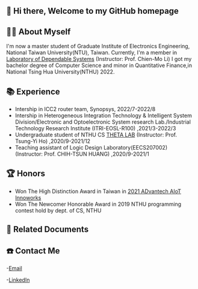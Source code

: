 ## 👋 Hi there, Welcome to my GitHub homepage 

## 🧑‍🎓 About Myself
I'm now a master student of Graduate Institute of Electronics Engineering, National Taiwan University(NTU), Taiwan.
Currently, I'm a member in [Laboratory of Dependable Systems](https://lads.ee.ntu.edu.tw/) (Instructor: Prof. Chien-Mo Li)
I got my bachelor degree of Computer Science and minor in Quantitative Finance,in National Tsing Hua University(NTHU) 2022.

## 📚 Experience
- Intership in ICC2 router team, Synopsys, 2022/7-2022/8
- Intership in Heterogeneous Integration Technology & Intelligent System Division/Electronic and Optoelectronic System research Lab./Industrial Technology Research Institute  (ITRI-EOSL-R100)   ,2021/3-2022/3
- Undergraduate student of NTHU CS [THETA LAB](http://theta.cs.nthu.edu.tw/) (Instructor: Prof. Tsung-Yi Ho)   ,2020/9-2021/12
- Teaching assistant of Logic Design Laboratory(EECS207002) (Instructor: Prof. CHIH-TSUN HUANG)   ,2020/9-2021/1

## 🏆 Honors
- Won The High Distinction Award in Taiwan in [2021 ADvantech AIoT Innoworks](https://page.advantech.com/aiot-innoworks-tw)
- Won The Newcomer Honorable Award in 2019 NTHU programming contest hold by dept. of CS, NTHU

## 📃 Related Documents

## ☎️ Contact Me
-[Email](briany0618@gmail.com)

-[LinkedIn](https://www.linkedin.com/in/brian-yang-695a87219/)

<!--
**ffy062/ffy062** is a ✨ _special_ ✨ repository because its `README.md` (this file) appears on your GitHub profile.

Here are some ideas to get you started:

- 🔭 I’m currently working on ...
- 🌱 I’m currently learning ...
- 👯 I’m looking to collaborate on ...
- 🤔 I’m looking for help with ...
- 💬 Ask me about ...
- 📫 How to reach me: ...
- 😄 Pronouns: ...
- ⚡ Fun fact: ...
-->
